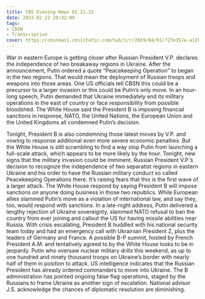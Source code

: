 ```yaml
---
title: CBS Evening News 02.21.22
date: 2022-02-22 20:32:09
tags:
- CBSN
- Transcription
cover: https://cbsnews1.cbsistatic.com/hub/i/r/2019/04/01/727e357a-a126-4138-a2c5-4d3222669d57/thumbnail/640x360/3ff2761028dc5c65cc4f07acd54bcd5c/cbsn2-logo-1920x1080.jpg
---
```

War in eastern Europe is getting closer after Russian President V.P. declares the independence of two breakaway regions in Ukraine. After the announcement, Putin ordered a quote “Peacekeeping Operation” to began in the two regions. That would mean the deployment of Russian troops and weapons into those areas. One US officials tell CBSN this could be a precursor to a larger invasion or this could be Putin’s only move. In an hour-long speech, Putin demanded that Ukraine immediately end its military operations in the east of country or face responsibility from possible bloodshed. The White House said the President B is imposing financial sanctions in response, NATO, the United Nations, the European Union and the United Kingdoms all condemned Putin’s decision. 

Tonight, President B is also condemning those latest moves by V.P. and vowing to response additional even more severe economic penalties. But the White House is still scrambling to find a way stop Putin from launching a full-scale attack, which appears to be more likely by the hour. Tonight, new signs that the military invasion could be imminent. Russian President V.P.’s decision to recognize the independence of two separatist regions in eastern Ukraine and his order to have the Russian military conduct so called Peacekeeping Operations there. It’s raising fears that this is the first wave of a larger attack. The White House respond by saying President B will impose sanctions on anyone doing business in those two republics. While European allies slammed Putin’s move as a violation of international law, and say they, too, would respond with sanctions. In a late-night address, Putin delivered a lengthy rejection of Ukraine sovereignty, slammed NATO refusal to ban the country from ever joining and callout the US for having missile abilities near Russia. With crisis escalating, President B huddled with his national security team today and had an emergency call with Ukrainian President Z, plus the leaders of Germany and France. A possible B-P summit, hosted by French President A.M. and tentatively agreed to by the White House looks to be in jeopardy. Putin who oversaw nuclear military drills this weekend, as up to one hundred and ninety thousand troops on Ukraine’s border with nearly half of them in position to attack. US intelligence indicates that the Russian President has already ordered commanders to move into Ukraine. The B administration has pointed ongoing false flag operations, staged by the Russians to frame Ukraine as another sign of escalation. National advisor J.S. acknowledge the chances of diplomatic resolution are diminishing. 
